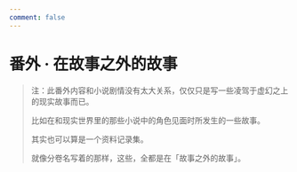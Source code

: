 ```yaml
---
comment: false
---
```


# 番外 · 在故事之外的故事

> 注：此番外内容和小说剧情没有太大关系，仅仅只是写一些凌驾于虚幻之上的现实故事而已。
>
> 比如在和现实世界里的那些小说中的角色见面时所发生的一些故事。
>
> 其实也可以算是一个资料记录集。
>
> 就像分卷名写着的那样，这些，全都是在「故事之外的故事」。
